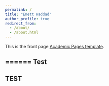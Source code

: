 ```yaml
---
permalink: /
title: "Emett Haddad"
author_profile: true
redirect_from: 
  - /about/
  - /about.html
---
```


This is the front page [Academic Pages template](https://github.com/academicpages/academicpages.github.io).

======
Test
------
TEST
------
